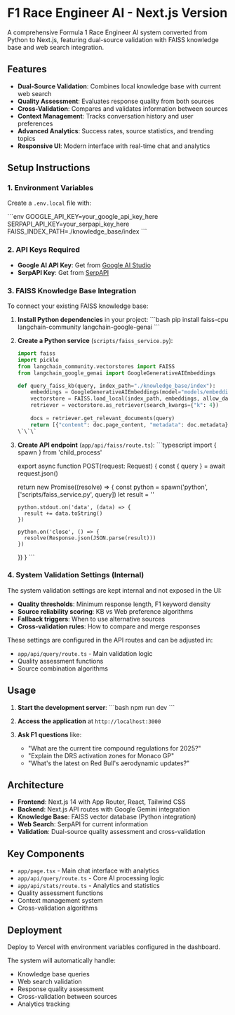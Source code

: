 
# F1 Race Engineer AI - Next.js Version

A comprehensive Formula 1 Race Engineer AI system converted from Python to Next.js, featuring dual-source validation with FAISS knowledge base and web search integration.

## Features

- **Dual-Source Validation**: Combines local knowledge base with current web search
- **Quality Assessment**: Evaluates response quality from both sources
- **Cross-Validation**: Compares and validates information between sources
- **Context Management**: Tracks conversation history and user preferences
- **Advanced Analytics**: Success rates, source statistics, and trending topics
- **Responsive UI**: Modern interface with real-time chat and analytics

## Setup Instructions

### 1. Environment Variables

Create a `.env.local` file with:

\`\`\`env
GOOGLE_API_KEY=your_google_api_key_here
SERPAPI_API_KEY=your_serpapi_key_here
FAISS_INDEX_PATH=./knowledge_base/index
\`\`\`

### 2. API Keys Required

- **Google AI API Key**: Get from [Google AI Studio](https://makersuite.google.com/app/apikey)
- **SerpAPI Key**: Get from [SerpAPI](https://serpapi.com/users/sign_up)

### 3. FAISS Knowledge Base Integration

To connect your existing FAISS knowledge base:

1. **Install Python dependencies** in your project:
   \`\`\`bash
   pip install faiss-cpu langchain-community langchain-google-genai
   \`\`\`

2. **Create a Python service** (`scripts/faiss_service.py`):
   ```python
   import faiss
   import pickle
   from langchain_community.vectorstores import FAISS
   from langchain_google_genai import GoogleGenerativeAIEmbeddings
   
   def query_faiss_kb(query, index_path="./knowledge_base/index"):
       embeddings = GoogleGenerativeAIEmbeddings(model="models/embedding-001")
       vectorstore = FAISS.load_local(index_path, embeddings, allow_dangerous_deserialization=True)
       retriever = vectorstore.as_retriever(search_kwargs={"k": 4})
       
       docs = retriever.get_relevant_documents(query)
       return [{"content": doc.page_content, "metadata": doc.metadata} for doc in docs]
   \`\`\`

3. **Create API endpoint** (`app/api/faiss/route.ts`):
   \`\`\`typescript
   import { spawn } from 'child_process'
   
   export async function POST(request: Request) {
     const { query } = await request.json()
     
     return new Promise((resolve) => {
       const python = spawn('python', ['scripts/faiss_service.py', query])
       let result = ''
       
       python.stdout.on('data', (data) => {
         result += data.toString()
       })
       
       python.on('close', () => {
         resolve(Response.json(JSON.parse(result)))
       })
     })
   }
   \`\`\`

### 4. System Validation Settings (Internal)

The system validation settings are kept internal and not exposed in the UI:

- **Quality thresholds**: Minimum response length, F1 keyword density
- **Source reliability scoring**: KB vs Web preference algorithms  
- **Fallback triggers**: When to use alternative sources
- **Cross-validation rules**: How to compare and merge responses

These settings are configured in the API routes and can be adjusted in:
- `app/api/query/route.ts` - Main validation logic
- Quality assessment functions
- Source combination algorithms

## Usage

1. **Start the development server**:
   \`\`\`bash
   npm run dev
   \`\`\`

2. **Access the application** at `http://localhost:3000`

3. **Ask F1 questions** like:
   - "What are the current tire compound regulations for 2025?"
   - "Explain the DRS activation zones for Monaco GP"
   - "What's the latest on Red Bull's aerodynamic updates?"

## Architecture

- **Frontend**: Next.js 14 with App Router, React, Tailwind CSS
- **Backend**: Next.js API routes with Google Gemini integration
- **Knowledge Base**: FAISS vector database (Python integration)
- **Web Search**: SerpAPI for current information
- **Validation**: Dual-source quality assessment and cross-validation

## Key Components

- `app/page.tsx` - Main chat interface with analytics
- `app/api/query/route.ts` - Core AI processing logic
- `app/api/stats/route.ts` - Analytics and statistics
- Quality assessment functions
- Context management system
- Cross-validation algorithms

## Deployment

Deploy to Vercel with environment variables configured in the dashboard.

The system will automatically handle:
- Knowledge base queries
- Web search validation  
- Response quality assessment
- Cross-validation between sources
- Analytics tracking

